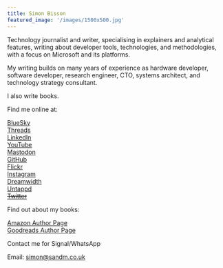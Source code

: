 ```yaml
---
title: Simon Bisson
featured_image: '/images/1500x500.jpg'
---
```

Technology journalist and writer, specialising in explainers and analytical features, writing about developer tools, technologies, and methodologies, with a focus on Microsoft and its platforms.

My writing builds on many years of experience as hardware developer, software developer, research engineer, CTO, systems architect, and technology strategy consultant.

I also write books.

Find me online at:  

[BlueSky](https://bsky.app/profile/sbisson.com)  
[Threads](https://www.threads.net/@sbisson)  
[LinkedIn](https://https://www.linkedin.com/in/sbisson/)   
[YouTube](https://www.youtube.com/@sbisson)  
[Mastodon](https://mastodon.social/@sbisson)  
[GitHub](https://github.com/shbisson)  
[Flickr](https://www.flickr.com/photos/sbisson/)  
[Instagram](https://www.instagram.com/sbisson/)  
[Dreamwidth](https://sbisson.dreamwidth.org/)  
[Untappd](https://untappd.com/user/sbisson)  
~~[Twitter](https://twitter.com/sbisson)~~

Find out about my books:

[Amazon Author Page](https://www.amazon.co.uk/Simon-Bisson/e/B0034Q12WM?ref=sr_ntt_srch_lnk_1&qid=1683288917&sr=8-1)  
[Goodreads Author Page](https://www.goodreads.com/author/show/6921340.Simon_Bisson)  

Contact me for Signal/WhatsApp

Email: simon@sandm.co.uk
